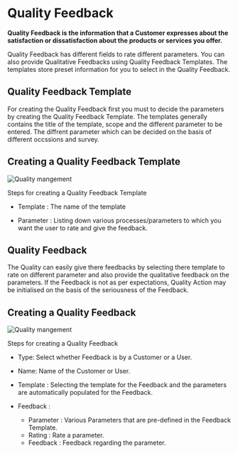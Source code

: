 <!-- add-breadcrumbs -->
# Quality Feedback

**Quality Feedback is the information that a Customer expresses about the satisfaction or dissatisfaction about the products or services you offer.**

Quality Feedback has different fields to rate different parameters. You can also provide Qualitative Feedbacks using Quality Feedback Templates. The templates store preset information for you to select in the Quality Feedback.

## Quality Feedback Template

 For creating the Quality Feedback first you must to decide the parameters by creating the Quality Feedback Template. The templates generally contains the title of the template, scope and the different parameter to be entered. The diffrent parameter which can be decided on the basis of different occssions and survey.

## Creating a Quality Feedback Template

 <img class="screenshot" alt="Quality mangement" src="{{docs_base_url}}/assets/img/quality-management/template.gif">

 Steps for creating a Quality Feedback Template

 * Template : The name of the template

 * Parameter : Listing down various processes/parameters to which you want the user to rate and give the feedback.

## Quality Feedback

 The Quality can easily give there feedbacks by selecting there template to rate on different parameter and also provide the qualitative feedback on the parameters.
 If the Feedback is not as per expectations, Quality Action may be initialised on the basis of the seriousness of the Feedback.

## Creating a Quality Feedback

 <img class="screenshot" alt="Quality mangement" src="{{docs_base_url}}/assets/img/quality-management/feedback.gif">

 Steps for creating a Quality Feedback

 * Type: Select whether Feedback is by a Customer or a User.

 * Name: Name of the Customer or User.

 * Template : Selecting the template for the Feedback and the parameters are automatically populated for the Feedback.

 * Feedback :

    - Parameter : Various Parameters that are pre-defined in the Feedback Template.
    - Rating : Rate a parameter.
    - Feedback : Feedback regarding the parameter.
